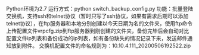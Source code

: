 
Python环境为2.7
运行方式：python switch_backup_config.py
功能：批量登陆交换机，支持ssh和telnet协议（暂时只写了ssh协议，如果有需求后期可以添加telnet协议），在ftp服务器和本地分别创建以今天日期为名的文件夹，使用ftp命令上传配置文件vrpcfg.zip到ftp服务器到刚创建的文件夹，备份完毕后会自动对比配置文件ip列表和备份成功的ip列表，如有备份缺失的情况记录下来，发送邮件通知放到附件。
交换机配置文件的命名规则为：10.10.4.111_20200506192522.zip
